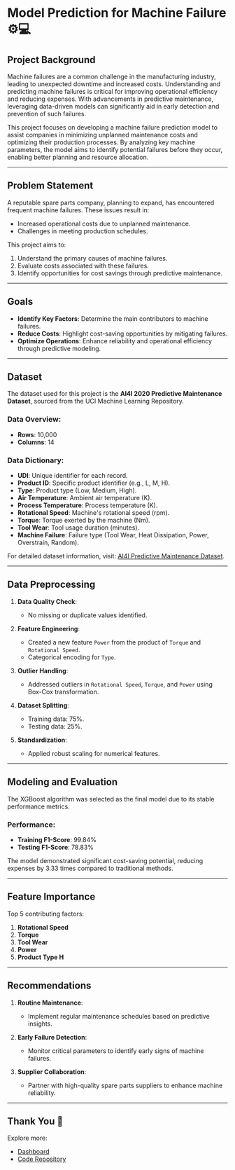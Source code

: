# Model Prediction for Machine Failure ⚙️💻

## Project Background

Machine failures are a common challenge in the manufacturing industry, leading to unexpected downtime and increased costs. Understanding and predicting machine failures is critical for improving operational efficiency and reducing expenses. With advancements in predictive maintenance, leveraging data-driven models can significantly aid in early detection and prevention of such failures.

This project focuses on developing a machine failure prediction model to assist companies in minimizing unplanned maintenance costs and optimizing their production processes. By analyzing key machine parameters, the model aims to identify potential failures before they occur, enabling better planning and resource allocation.

---

## Problem Statement

A reputable spare parts company, planning to expand, has encountered frequent machine failures. These issues result in:

- Increased operational costs due to unplanned maintenance.
- Challenges in meeting production schedules.

This project aims to:

1. Understand the primary causes of machine failures.
2. Evaluate costs associated with these failures.
3. Identify opportunities for cost savings through predictive maintenance.

---

## Goals

- **Identify Key Factors**: Determine the main contributors to machine failures.
- **Reduce Costs**: Highlight cost-saving opportunities by mitigating failures.
- **Optimize Operations**: Enhance reliability and operational efficiency through predictive modeling.

---

## Dataset

The dataset used for this project is the **AI4I 2020 Predictive Maintenance Dataset**, sourced from the UCI Machine Learning Repository.

### Data Overview:
- **Rows**: 10,000
- **Columns**: 14

### Data Dictionary:
- **UDI**: Unique identifier for each record.
- **Product ID**: Specific product identifier (e.g., L, M, H).
- **Type**: Product type (Low, Medium, High).
- **Air Temperature**: Ambient air temperature (K).
- **Process Temperature**: Process temperature (K).
- **Rotational Speed**: Machine's rotational speed (rpm).
- **Torque**: Torque exerted by the machine (Nm).
- **Tool Wear**: Tool usage duration (minutes).
- **Machine Failure**: Failure type (Tool Wear, Heat Dissipation, Power, Overstrain, Random).

For detailed dataset information, visit: [AI4I Predictive Maintenance Dataset](https://archive.ics.uci.edu/ml/datasets/AI4I+2020+Predictive+Maintenance+Dataset).

---

## Data Preprocessing

1. **Data Quality Check**:
   - No missing or duplicate values identified.

2. **Feature Engineering**:
   - Created a new feature `Power` from the product of `Torque` and `Rotational Speed`.
   - Categorical encoding for `Type`.

3. **Outlier Handling**:
   - Addressed outliers in `Rotational Speed`, `Torque`, and `Power` using Box-Cox transformation.

4. **Dataset Splitting**:
   - Training data: 75%.
   - Testing data: 25%.

5. **Standardization**:
   - Applied robust scaling for numerical features.

---

## Modeling and Evaluation

The XGBoost algorithm was selected as the final model due to its stable performance metrics.

### Performance:
- **Training F1-Score**: 99.84%
- **Testing F1-Score**: 78.83%

The model demonstrated significant cost-saving potential, reducing expenses by 3.33 times compared to traditional methods.

---

## Feature Importance

Top 5 contributing factors:
1. **Rotational Speed**
2. **Torque**
3. **Tool Wear**
4. **Power**
5. **Product Type H**

---

## Recommendations

1. **Routine Maintenance**:
   - Implement regular maintenance schedules based on predictive insights.

2. **Early Failure Detection**:
   - Monitor critical parameters to identify early signs of machine failures.

3. **Supplier Collaboration**:
   - Partner with high-quality spare parts suppliers to enhance machine reliability.

---

## Thank You 🙏

Explore more:
- [Dashboard](https://github.com/oluke/predictive-maintenance/tree/main/dashboard)
- [Code Repository](https://github.com/oluke/predictive-maintenance/tree/main/code)

